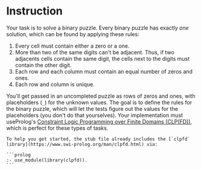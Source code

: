 # Instruction

Your task is to solve a binary puzzle.
Every binary puzzle has exactly _one_ solution, which can be found by applying these rules:

1. Every cell must contain either a zero or a one.
2. More than two of the same digits can't be adjacent. Thus, if two adjacents cells contain the same digit, the cells next to the digits must contain the other digit.
3. Each row and each column must contain an equal number of zeros and ones.
4. Each row and column is unique.

You'll get passed in an uncompleted puzzle as rows of zeros and ones, with placeholders (`_`) for the unknown values.
The goal is to define the rules for the binary puzzle, which will let the tests figure out the values for the placeholders (you don't do that yourselves).
Your implementation must useProlog's [Constraint Logic Programming over Finite Domains (CLP(FD))](https://www.swi-prolog.org/man/clpfd.html), which is perfect for these types of tasks.

````exercism/note
To help you get started, the stub file already includes the [`clpfd` library](https://www.swi-prolog.org/man/clpfd.html) via:

```prolog
:- use_module(library(clpfd)).
```
````
